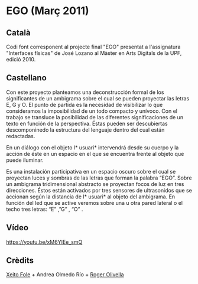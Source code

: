 # EGO (Març 2011)

## Català

Codi font corresponent al projecte final "EGO" presentat a l'assignatura "Interfaces físicas" de José Lozano al Màster en Arts Digitals de la UPF, edició 2010. 

## Castellano

Con este proyecto planteamos una deconstrucción formal de los significantes de un ambigrama sobre el cual se pueden proyectar las letras E, G y O. El punto de partida es la necesidad de visibilizar lo que consideramos la imposibilidad de un todo compacto y unívoco.
Con el trabajo se transluce la posibilidad de las diferentes significaciones de un texto en función de la perspectiva. Éstas pueden ser descubiertas descomponinedo la estructura del lenguaje dentro del cual están redactadas.

En un diálogo con el objeto l* usuari* intervendrá desde su cuerpo y la acción de éste en un espacio en el que se encuentra frente al objeto que puede iluminar.

Es una instalación participativa en un espacio oscuro sobre el cual se proyectan luces y sombras de las letras que forman la palabra “EGO”.
Sobre un ambigrama tridimensional abstracto se proyectan focos de luz en tres direcciones. Éstos están activados por tres sensores de ultrasonidos que se accionan según la distancia de l* usuari* al objeto del ambigrama.
En función del led que se active veremos sobre una u otra pared lateral o el techo tres letras: “E” ,”G” , “O” .

## Vídeo

https://youtu.be/xM6YIEe_smQ


## Crèdits

[Xeito Fole](https://nontenxeito.net/portfolio/ego-2/) + Andrea Olmedo Río + [Roger Olivella](https://rolivella.github.io/)
